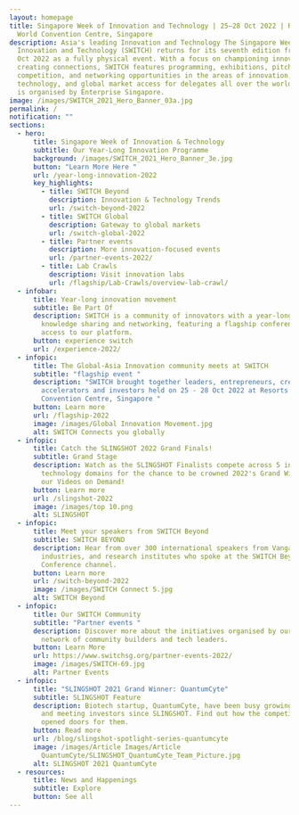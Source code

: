 ```yaml
---
layout: homepage
title: Singapore Week of Innovation and Technology | 25–28 Oct 2022 | Resorts
  World Convention Centre, Singapore
description: Asia's leading Innovation and Technology The Singapore Week of
  Innovation and Technology (SWITCH) returns for its seventh edition from 25–28
  Oct 2022 as a fully physical event. With a focus on championing innovation and
  creating connections, SWITCH features programming, exhibitions, pitching
  competition, and networking opportunities in the areas of innovation,
  technology, and global market access for delegates all over the world. SWITCH
  is organised by Enterprise Singapore.
image: /images/SWITCH_2021_Hero_Banner_03a.jpg
permalink: /
notification: ""
sections:
  - hero:
      title: Singapore Week of Innovation & Technology
      subtitle: Our Year-Long Innovation Programme
      background: /images/SWITCH_2021_Hero_Banner_3e.jpg
      button: "Learn More Here "
      url: /year-long-innovation-2022
      key_highlights:
        - title: SWITCH Beyond
          description: Innovation & Technology Trends
          url: /switch-beyond-2022
        - title: SWITCH Global
          description: Gateway to global markets
          url: /switch-global-2022
        - title: Partner events
          description: More innovation-focused events
          url: /partner-events-2022/
        - title: Lab Crawls
          description: Visit innovation labs
          url: /flagship/Lab-Crawls/overview-lab-crawl/
  - infobar:
      title: Year-long innovation movement
      subtitle: Be Part Of
      description: SWITCH is a community of innovators with a year-long programme of
        knowledge sharing and networking, featuring a flagship conference and
        access to our platform.
      button: experience switch
      url: /experience-2022/
  - infopic:
      title: The Global-Asia Innovation community meets at SWITCH
      subtitle: "flagship event "
      description: "SWITCH brought together leaders, entrepreneurs, creators,
        accelerators and investors held on 25 - 28 Oct 2022 at Resorts World
        Convention Centre, Singapore "
      button: Learn more
      url: /flagship-2022
      image: /images/Global Innovation Movement.jpg
      alt: SWITCH Connects you globally
  - infopic:
      title: Catch the SLINGSHOT 2022 Grand Finals!
      subtitle: Grand Stage
      description: Watch as the SLINGSHOT Finalists compete across 5 innovation and
        technology domains for the chance to be crowned 2022's Grand Winner on
        our Videos on Demand!
      button: Learn more
      url: /slingshot-2022
      image: /images/top 10.png
      alt: SLINGSHOT
  - infopic:
      title: Meet your speakers from SWITCH Beyond
      subtitle: SWITCH BEYOND
      description: Hear from over 300 international speakers from Vangaurd, emerging
        industries, and research institutes who spoke at the SWITCH Beyond
        Conference channel.
      button: Learn more
      url: /switch-beyond-2022
      image: /images/SWITCH Connect 5.jpg
      alt: SWITCH Beyond
  - infopic:
      title: Our SWITCH Community
      subtitle: "Partner events "
      description: Discover more about the initiatives organised by our exclusive
        network of community builders and tech leaders.
      button: Learn More
      url: https://www.switchsg.org/partner-events-2022/
      image: /images/SWITCH-69.jpg
      alt: Partner Events
  - infopic:
      title: "SLINGSHOT 2021 Grand Winner: QuantumCyte"
      subtitle: SLINGSHOT Feature
      description: Biotech startup, QuantumCyte, have been busy growing, developing,
        and meeting investors since SLINGSHOT. Find out how the competition
        opened doors for them.
      button: Read more
      url: /blog/slingshot-spotlight-series-quantumcyte
      image: /images/Article Images/Article
        QuantumCyte/SLINGSHOT_QuantumCyte_Team_Picture.jpg
      alt: SLINGSHOT 2021 QuantumCyte
  - resources:
      title: News and Happenings
      subtitle: Explore
      button: See all
---
```

